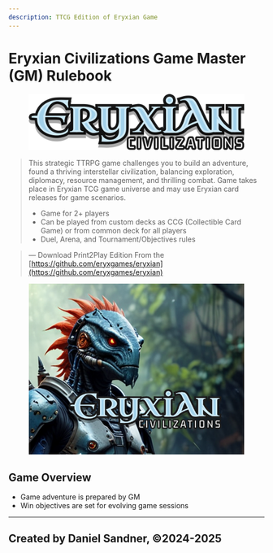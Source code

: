 ```yaml
---
description: TTCG Edition of Eryxian Game
---
```


# Eryxian Civilizations Game Master (GM) Rulebook

<figure><img src=".gitbook/assets/eryxian-logo2.png" alt=""><figcaption></figcaption></figure>

> This strategic TTRPG game challenges you to build an adventure, found a thriving interstellar civilization, balancing exploration, diplomacy, resource management, and thrilling combat. Game takes place in Eryxian TCG game universe and may use Eryxian card releases for game scenarios.
>
> * Game for 2+ players
> * Can be played from custom decks as CCG (Collectible Card Game) or from common deck for all players
> * Duel, Arena, and Tournament/Objectives rules

>
> — Download Print2Play Edition From the [https://github.com/eryxgames/eryxian](https://github.com/eryxgames/eryxian)

<figure><img src=".gitbook/assets/itch-eryxian-promo.png" alt=""><figcaption></figcaption></figure>


## Game Overview

- Game adventure is prepared by GM
- Win objectives are set for evolving game sessions

---
Created by Daniel Sandner, ©2024-2025 
---